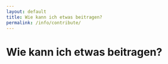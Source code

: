 ```yaml
---
layout: default
title: Wie kann ich etwas beitragen?
permalink: /info/contribute/
---
```


# Wie kann ich etwas beitragen?
